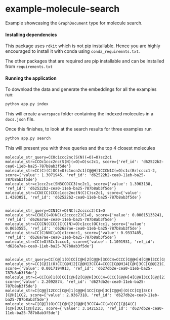 # example-molecule-search
Example showcasing  the `GraphDocument` type for molecule search.



#### Installing dependencies

This package uses `rdkit` which is not pip installable. Hence you are highly encouraged to install it with conda using `conda_requiremnts.txt`.

The other packages that are required are pip installable and can be installed from `requirements.txt`



#### Running the application

To download the data and generate the embeddings for all the examples run:

```bash
python app.py index
```

This will create a `worspace` folder containing the indexed molecules in a `docs.json` file.

Once this finishes, to look at the search results for three examples run

```bash
python app.py search
```

This will present you with three queries and the top 4 closest molecules

```
molecule_str_query=CCOc1ccc2nc(S(N)(=O)=O)sc2c1
molecule_str=CCOc1ccc2nc(S(N)(=O)=O)sc2c1, score={'ref_id': 'd62522b2-cea0-11eb-ba25-787b8ab3f5de'}
molecule_str=CC(C)(C)OC(=O)c1ncn2c1[C@@H]1CCCN1C(=O)c1c(Br)cccc1-2, score={'value': 1.3071945, 'ref_id': 'd62522b2-cea0-11eb-ba25-787b8ab3f5de'}
molecule_str=c1ccc2sc(SN3CCOCC3)nc2c1, score={'value': 1.3963138, 'ref_id': 'd62522b2-cea0-11eb-ba25-787b8ab3f5de'}
molecule_str=CCN(CC)CCOc1ccc2nc(N(C)C)sc2c1, score={'value': 1.4383051, 'ref_id': 'd62522b2-cea0-11eb-ba25-787b8ab3f5de'}


molecule_str_query=CCN1C(=O)NC(c2ccccc2)C1=O
molecule_str=CCN1C(=O)NC(c2ccccc2)C1=O, score={'value': 0.00015133241, 'ref_id': 'd626a7ae-cea0-11eb-ba25-787b8ab3f5de'}
molecule_str=CCCCN(CCCC)C(C(N)=O)c1ccc(OC)cc1, score={'value': 0.8653555, 'ref_id': 'd626a7ae-cea0-11eb-ba25-787b8ab3f5de'}
molecule_str=CC(C)NNC(=O)c1ccncc1, score={'value': 0.9337485, 'ref_id': 'd626a7ae-cea0-11eb-ba25-787b8ab3f5de'}
molecule_str=CC(=O)SCc1ccco1, score={'value': 1.1091931, 'ref_id': 'd626a7ae-cea0-11eb-ba25-787b8ab3f5de'}


molecule_str_query=CC[C@]1(O)CC[C@H]2[C@@H]3CCC4=CCCC[C@@H]4[C@H]3CC[C@@]21C
molecule_str=CC[C@]1(O)CC[C@H]2[C@@H]3CCC4=CCCC[C@@H]4[C@H]3CC[C@@]21C, score={'value': 0.0017194913, 'ref_id': 'd627db2e-cea0-11eb-ba25-787b8ab3f5de'}
molecule_str=C=CC[C@]1(O)CC[C@H]2[C@@H]3CCC4=CCCC[C@@H]4[C@H]3CC[C@@]21C, score={'value': 2.2092874, 'ref_id': 'd627db2e-cea0-11eb-ba25-787b8ab3f5de'}
molecule_str=C[C@@]12CCC[C@H]1[C@@H]1CC[C@H]3C[C@@H](O)CC[C@]3(C)[C@H]1CC2, score={'value': 2.9367318, 'ref_id': 'd627db2e-cea0-11eb-ba25-787b8ab3f5de'}
molecule_str=C[C@]1(O)CC[C@H]2[C@@H]3CCC4=CC(=O)CC[C@]4(C)[C@H]3CC[C@@]21C, score={'value': 3.1421533, 'ref_id': 'd627db2e-cea0-11eb-ba25-787b8ab3f5de'}
```

